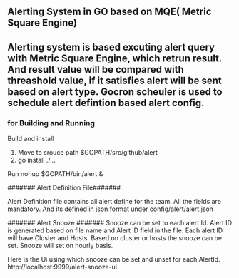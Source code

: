 
## Alerting System in GO based on MQE( Metric Square Engine)
Alerting system is based excuting alert query with  Metric Square Engine, which retrun result. And result value will be compared with threashold value, if it satisfies alert will be sent based on alert type. Gocron scheuler is used to schedule  alert defintion based alert config.
---

### for Building and Running

Build and install 
 1) Move to srouce path $GOPATH/src/github/alert
 2) go install ./...

Run
 nohup $GOPATH/bin/alert &

####### Alert Definition File#######

 Alert Definition file contains all alert define for the team. All the fields are mandatory. And its defined in json format
under config/alert/alert.json

####### Alert Snooze #######
   Snooze can be set to each alert Id. Alert ID is generated based on file name and Alert ID field in the file. Each alert ID will have Cluster and Hosts. Based on cluster or hosts the snooze can be set. Snooze will set on hourly basis.

   Here is the Ui using which snooze can be set and unset for each AlertId. http://localhost:9999/alert-snooze-ui

